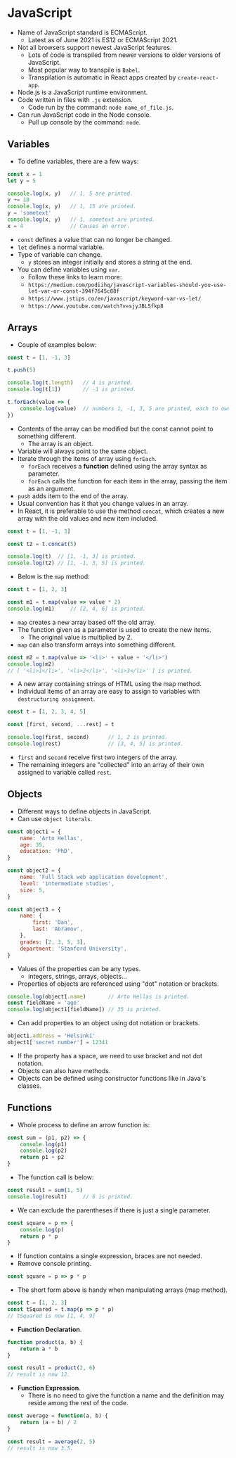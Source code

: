 # JavaScript
- Name of JavaScript standard is ECMAScript.
    - Latest as of June 2021 is ES12 or ECMAScript 2021.
- Not all browsers support newest JavaScript features.
    - Lots of code is transpiled from newer versions to older versions of JavaScript.
    - Most popular way to transpile is `Babel`.
    - Transpilation is automatic in React apps created by `create-react-app`.
- Node.js is a JavaScript runtime environment.
- Code written in files with `.js` extension.
    - Code run by the command: `node name_of_file.js`.
- Can run JavaScript code in the Node console.
    - Pull up console by the command: `node`.

## Variables
- To define variables, there are a few ways:
```javascript
const x = 1
let y = 5

console.log(x, y)   // 1, 5 are printed.
y += 10
console.log(x, y)   // 1, 15 are printed.
y = 'sometext'
console.log(x, y)   // 1, sometext are printed.
x = 4               // Causes an error.
```
- `const` defines a value that can no longer be changed.
- `let` defines a normal variable.
- Type of variable can change.
    - `y` stores an integer initially and stores a string at the end.
- You can define variables using `var`.
    - Follow these links to learn more:
    - `https://medium.com/podiihq/javascript-variables-should-you-use-let-var-or-const-394f7645c88f`
    - `https://www.jstips.co/en/javascript/keyword-var-vs-let/`
    - `https://www.youtube.com/watch?v=sjyJBL5fkp8`

## Arrays
- Couple of examples below:
```javascript
const t = [1, -1, 3]

t.push(5)

console.log(t.length)   // 4 is printed.
console.log(t[1])       // -1 is printed.

t.forEach(value => {
    console.log(value)  // numbers 1, -1, 3, 5 are printed, each to own line.
})
```
- Contents of the array can be modified but the const cannot point to something different.
    - The array is an object.
- Variable will always point to the same object.
- Iterate through the items of array using `forEach`.
    - `forEach` receives a **function** defined using the array syntax as parameter.
    - `forEach` calls the function for each item in the array, passing the item as an argument.
- `push` adds item to the end of the array.
- Usual convention has it that you change values in an array.
- In React, it is preferable to use the method `concat`, which creates a new array with the old values and new item included.
```javascript
const t = [1, -1, 3]

const t2 = t.concat(5)

console.log(t)  // [1, -1, 3] is printed.
console.log(t2) // [1, -1, 3, 5] is printed.
```
- Below is the `map` method:
```javascript
const t = [1, 2, 3]

const m1 = t.map(value => value * 2)
console.log(m1)     // [2, 4, 6] is printed.
```
- `map` creates a new array based off the old array.
- The function given as a parameter is used to create the new items.
    - The original value is multiplied by 2.
- `map` can also transform arrays into something different.
```javascript
const m2 = t.map(value => '<li>' + value + '</li>')
console.log(m2)
// [ '<li>1</li>', '<li>2</li>', '<li>3</li>' ] is printed.
```
- A new array containing strings of HTML using the map method.
- Individual items of an array are easy to assign to variables with `destructuring assignment`.
```javascript
const t = [1, 2, 3, 4, 5]

const [first, second, ...rest] = t

console.log(first, second)      // 1, 2 is printed.
console.log(rest)               // [3, 4, 5] is printed.
```
- `first` and `second` receive first two integers of the array.
- The remaining integers are "collected" into an array of their own assigned to variable called `rest`.

## Objects
- Different ways to define objects in JavaScript.
- Can use `object literals`.
```javascript
const object1 = {
    name: 'Arto Hellas',
    age: 35,
    education: 'PhD',
}

const object2 = {
    name: 'Full Stack web application development',
    level: 'intermediate studies',
    size: 5,
}

const object3 = {
    name: {
        first: 'Dan',
        last: 'Abramov',
    },
    grades: [2, 3, 5, 3],
    department: 'Stanford University',
}
```
- Values of the properties can be any types.
    - integers, strings, arrays, objects...
- Properties of objects are referenced using "dot" notation or brackets.
```javascript
console.log(object1.name)       // Arto Hellas is printed.
const fieldName = 'age'
console.log(object1[fieldName]) // 35 is printed.
```
- Can add properties to an object using dot notation or brackets.
```javascript
object1.address = 'Helsinki'
object1['secret number'] = 12341
```
- If the property has a space, we need to use bracket and not dot notation.
- Objects can also have methods.
- Objects can be defined using constructor functions like in Java's classes.

## Functions
- Whole process to define an arrow function is:
```javascript
const sum = (p1, p2) => {
    console.log(p1)
    console.log(p2)
    return p1 + p2
}
```
- The function call is below:
```javascript
const result = sum(1, 5)
console.log(result)     // 6 is printed.
```
- We can exclude the parentheses if there is just a single parameter.
```javascript
const square = p => {
    console.log(p)
    return p * p
}
```
- If function contains a single expression, braces are not needed.
- Remove console printing.
```javascript
const square = p => p * p
```
- The short form above is handy when manipulating arrays (map method).
```javascript
const t = [1, 2, 3]
const tSquared = t.map(p => p * p)
// tSquared is now [1, 4, 9]
```
- **Function Declaration**.
```javascript
function product(a, b) {
    return a * b
}

const result = product(2, 6)
// result is now 12.
```
- **Function Expression**.
    - There is no need to give the function a name and the definition may reside among the rest of the code.
```javascript
const average = function(a, b) {
    return (a + b) / 2
}

const result = average(2, 5)
// result is now 3.5.
```
